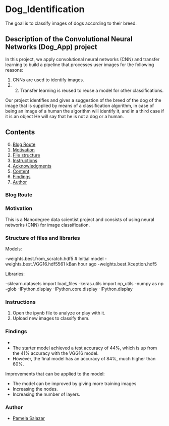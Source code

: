 # Dog_Identification
The goal is to classify images of dogs according to their breed.



## Description of the Convolutional Neural Networks (Dog_App) project

In this project, we apply convolutional neural networks (CNN) and transfer learning to build a pipeline that processes user images for the following reasons:
1. CNNs are used to identify images.
2. 2. Transfer learning is reused to reuse a model for other classifications.

Our project identifies and gives a suggestion of the breed of the dog of the image that is supplied by means of a classification algorithm, in case of being an image of a human the algorithm will identify it, and in a third case if it is an object He will say that he is not a dog or a human.

## Contents

0. [Blog Route](#r)
1. [Motivation](#m)
2. [File structure](#e)
3. [Instructions](#i)
4. [Acknowledgments](#a)
5. [Content](#c)
6. [Findings](#h)
7. [Author](#auth)

<a name="r"></a>

### Blog Route

<a name="m"></a>

### Motivation

This is a Nanodegree data scientist project and consists of using neural networks (CNN) for image classification.

<a name="e"></a>

### Structure of files and libraries

Models:

-weights.best.from_scratch.hdf5 # Initial model
-weights.best.VGG16.hdf5561 kBan hour ago
-weights.best.Xception.hdf5

Libraries:

-sklearn.datasets import load_files
-keras.utils import np_utils
-numpy as np
-glob
-IPython.display
-IPython.core.display
-IPython.display


<a name="i"></a>

### Instructions
1. Open the ipynb file to analyze or play with it.
3. Upload new images to classify them.


<a name="h"></a>

### Findings

-
- The starter model achieved a test accuracy of 44%, which is up from the 41% accuracy with the VGG16 model.
- However, the final model has an accuracy of 84%, much higher than 60%.

Improvements that can be applied to the model:

- The model can be improved by giving more training images
- Increasing the nodes.
- Increasing the number of layers.

<a name="authors"></auth>

### Author

- [Pamela Salazar](https://github.com/psalazarss4231)

